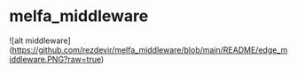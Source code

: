 # melfa_middleware

![alt middleware] (https://github.com/rezdevir/melfa_middleware/blob/main/README/edge_middleware.PNG?raw=true)